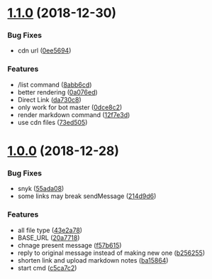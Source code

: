 # [1.1.0](https://github.com/geekdada/droplr-telegram-bot/compare/v1.0.0...v1.1.0) (2018-12-30)


### Bug Fixes

* cdn url ([0ee5694](https://github.com/geekdada/droplr-telegram-bot/commit/0ee5694))


### Features

* /list command ([8abb6cd](https://github.com/geekdada/droplr-telegram-bot/commit/8abb6cd))
* better rendering ([0a076ed](https://github.com/geekdada/droplr-telegram-bot/commit/0a076ed))
* Direct Link ([da730c8](https://github.com/geekdada/droplr-telegram-bot/commit/da730c8))
* only work for bot master ([0dce8c2](https://github.com/geekdada/droplr-telegram-bot/commit/0dce8c2))
* render markdown command ([12f7e3d](https://github.com/geekdada/droplr-telegram-bot/commit/12f7e3d))
* use cdn files ([73ed505](https://github.com/geekdada/droplr-telegram-bot/commit/73ed505))



# [1.0.0](https://github.com/geekdada/droplr-telegram-bot/compare/55ada08...v1.0.0) (2018-12-28)


### Bug Fixes

* snyk ([55ada08](https://github.com/geekdada/droplr-telegram-bot/commit/55ada08))
* some links may break sendMessage ([214d9d6](https://github.com/geekdada/droplr-telegram-bot/commit/214d9d6))


### Features

* all file type ([43e2a78](https://github.com/geekdada/droplr-telegram-bot/commit/43e2a78))
* BASE_URL ([20a7718](https://github.com/geekdada/droplr-telegram-bot/commit/20a7718))
* chnage present message ([f57b615](https://github.com/geekdada/droplr-telegram-bot/commit/f57b615))
* reply to original message instead of making new one ([b256255](https://github.com/geekdada/droplr-telegram-bot/commit/b256255))
* shorten link and upload markdown notes ([ba15864](https://github.com/geekdada/droplr-telegram-bot/commit/ba15864))
* start cmd ([c5ca7c2](https://github.com/geekdada/droplr-telegram-bot/commit/c5ca7c2))



